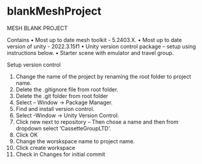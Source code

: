 # blankMeshProject

MESH BLANK PROJECT

Contains
•	Most up to date mesh toolkit - 5.2403.X.
•	Most up to date version of unity - 2022.3.15f1
•	Unity version control package – setup using instructions below.
•	Starter scene with emulator and travel group. 

Setup version control
1.	Change the name of the project by renaming the root folder to project name.
2.	Delete the .gitignore file from root folder.
3.	Delete the .git folder from root folder
4.	Select – Window -> Package Manager.
5.	Find and install version control.
6.	Select -Window -> Unity Version Control. 
7.	Click new next to repository – Then chose a name and then from dropdown select ‘CassetteGroupLTD’.
8.	Click OK
9.	Change the worskspace name to project name.
10.	Click create workspace
11.	Check in Changes for initial commit 
